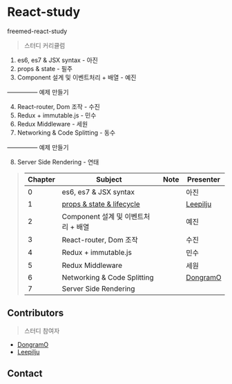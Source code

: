 # React-study
freemed-react-study

> 스터디 커리큘럼
1. es6, es7 & JSX syntax - 아진
2. props & state - 필주
3. Component 설계 및 이벤트처리 + 배열 - 예진

————— 예제 만들기

4. React-router, Dom 조작 - 수진
5. Redux + immutable.js - 민수
6. Redux Middleware - 세원
7. Networking & Code Splitting - 동수

————— 예제 만들기

8. Server Side Rendering - 연태


> | Chapter | Subject                                  | Note | Presenter                                |
> | ------- | ---------------------------------------- | ---- | ---------------------------------------- |
> | 0       | es6, es7 & JSX syntax                    |      | 아진 |
> | 1       | [props & state & lifecycle](https://github.com/Freemd-it/React-study/tree/master/2.props-state)|      | [Leepilju](https://github.com/Leepilju)|
> | 2       | Component 설계 및 이벤트처리 + 배열 |      | 예진|
> | 3       | React-router, Dom 조작 |      | 수진 |
> | 4       | Redux + immutable.js |      | 민수 |
> | 5       | Redux Middleware |    | 세원 |
> | 6       |  Networking & Code Splitting |    | [DongramO](https://github.com/DongramO) |
> | 7       | Server Side Rendering |      |  |


## Contributors

> 스터디 참여자

* [DongramO](https://github.com/DongramO)
* [Leepilju](https://github.com/Leepilju)



## Contact

